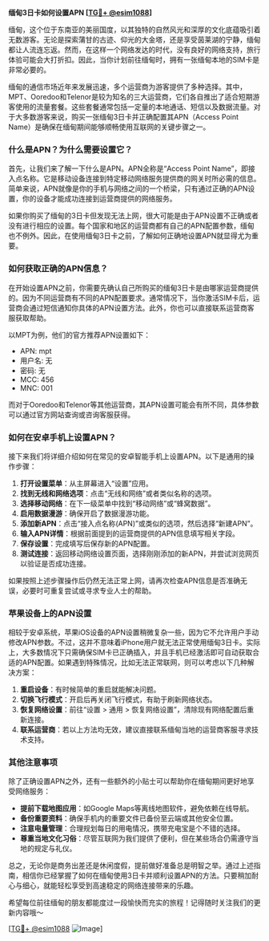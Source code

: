 **缅甸3日卡如何设置APN [[TG💪+ @esim1088](https://t.me/s/esim1088)]**

缅甸，这个位于东南亚的美丽国度，以其独特的自然风光和深厚的文化底蕴吸引着无数游客。无论是探索蒲甘的古迹、仰光的大金塔，还是享受茵莱湖的宁静，缅甸都让人流连忘返。然而，在这样一个网络发达的时代，没有良好的网络支持，旅行体验可能会大打折扣。因此，当你计划前往缅甸时，拥有一张缅甸本地的SIM卡是非常必要的。

缅甸的通信市场近年来发展迅速，多个运营商为游客提供了多种选择。其中，MPT、Ooredoo和Telenor是较为知名的三大运营商，它们各自推出了适合短期游客使用的流量套餐。这些套餐通常包括一定量的本地通话、短信以及数据流量。对于大多数游客来说，购买一张缅甸3日卡并正确配置其APN（Access Point Name）是确保在缅甸期间能够顺畅使用互联网的关键步骤之一。

### **什么是APN？为什么需要设置它？**

首先，让我们来了解一下什么是APN。APN全称是“Access Point Name”，即接入点名称。它是移动设备连接到特定移动网络服务提供商的网关时所必需的信息。简单来说，APN就像是你的手机与网络之间的一个桥梁，只有通过正确的APN设置，你的设备才能成功连接到运营商提供的网络服务。

如果你购买了缅甸的3日卡但发现无法上网，很大可能是由于APN设置不正确或者没有进行相应的设置。每个国家和地区的运营商都有自己的APN配置参数，缅甸也不例外。因此，在使用缅甸3日卡之前，了解如何正确地设置APN就显得尤为重要。

### **如何获取正确的APN信息？**

在开始设置APN之前，你需要先确认自己所购买的缅甸3日卡是由哪家运营商提供的。因为不同运营商有不同的APN配置要求。通常情况下，当你激活SIM卡后，运营商会通过短信通知你具体的APN设置方法。此外，你也可以直接联系运营商客服获取帮助。

以MPT为例，他们的官方推荐APN设置如下：
- APN: mpt
- 用户名: 无
- 密码: 无
- MCC: 456
- MNC: 001

而对于Ooredoo和Telenor等其他运营商，其APN设置可能会有所不同，具体参数可以通过官方网站查询或咨询客服获得。

### **如何在安卓手机上设置APN？**

接下来我们将详细介绍如何在常见的安卓智能手机上设置APN。以下是通用的操作步骤：

1. **打开设置菜单**：从主屏幕进入“设置”应用。
2. **找到无线和网络选项**：点击“无线和网络”或者类似名称的选项。
3. **选择移动网络**：在下一级菜单中找到“移动网络”或“蜂窝数据”。
4. **启用数据漫游**：确保开启了数据漫游功能。
5. **添加新APN**：点击“接入点名称(APN)”或类似的选项，然后选择“新建APN”。
6. **输入APN详情**：根据前面提到的运营商提供的APN信息填写相关字段。
7. **保存设置**：完成填写后保存新的APN配置。
8. **测试连接**：返回移动网络设置页面，选择刚刚添加的新APN，并尝试浏览网页以验证是否成功连接。

如果按照上述步骤操作后仍然无法正常上网，请再次检查APN信息是否准确无误，必要时可重复尝试或寻求专业人士的帮助。

### **苹果设备上的APN设置**

相较于安卓系统，苹果iOS设备的APN设置稍微复杂一些，因为它不允许用户手动修改APN参数。不过，这并不意味着iPhone用户就无法正常使用缅甸3日卡。实际上，大多数情况下只需确保SIM卡已正确插入，并且手机已经激活即可自动获取合适的APN配置。如果遇到特殊情况，比如无法正常联网，则可以考虑以下几种解决方案：

1. **重启设备**：有时候简单的重启就能解决问题。
2. **切换飞行模式**：开启后再关闭飞行模式，有助于刷新网络状态。
3. **恢复网络设置**：前往“设置 > 通用 > 恢复网络设置”，清除现有网络配置后重新连接。
4. **联系运营商**：若以上方法均无效，建议直接联系缅甸当地的运营商客服寻求技术支持。

### **其他注意事项**

除了正确设置APN之外，还有一些额外的小贴士可以帮助你在缅甸期间更好地享受网络服务：

- **提前下载地图应用**：如Google Maps等离线地图软件，避免依赖在线导航。
- **备份重要资料**：确保手机内的重要文件已备份至云端或其他安全位置。
- **注意电量管理**：合理规划每日的用电情况，携带充电宝是个不错的选择。
- **尊重当地文化习俗**：尽管互联网为我们提供了便利，但在某些场合仍需遵守当地的规定与礼仪。

总之，无论你是商务出差还是休闲度假，提前做好准备总是明智之举。通过上述指南，相信你已经掌握了如何在缅甸使用3日卡并顺利设置APN的方法。只要稍加耐心与细心，就能轻松享受到高速稳定的网络连接带来的乐趣。

希望每位前往缅甸的朋友都能度过一段愉快而充实的旅程！记得随时关注我们的更新内容哦～

[[TG💪+ @esim1088](https://t.me/s/esim1088) ![Image](https://i.postimg.cc/4NQfJmqS/Snipaste-2025-05-13-00-14-12.png)]